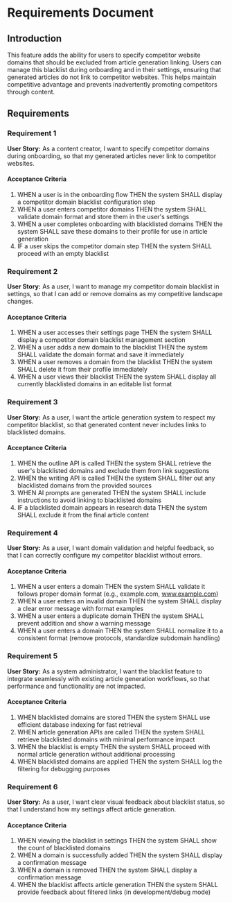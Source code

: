 # Requirements Document

## Introduction

This feature adds the ability for users to specify competitor website domains that should be excluded from article generation linking. Users can manage this blacklist during onboarding and in their settings, ensuring that generated articles do not link to competitor websites. This helps maintain competitive advantage and prevents inadvertently promoting competitors through content.

## Requirements

### Requirement 1

**User Story:** As a content creator, I want to specify competitor domains during onboarding, so that my generated articles never link to competitor websites.

#### Acceptance Criteria

1. WHEN a user is in the onboarding flow THEN the system SHALL display a competitor domain blacklist configuration step
2. WHEN a user enters competitor domains THEN the system SHALL validate domain format and store them in the user's settings
3. WHEN a user completes onboarding with blacklisted domains THEN the system SHALL save these domains to their profile for use in article generation
4. IF a user skips the competitor domain step THEN the system SHALL proceed with an empty blacklist

### Requirement 2

**User Story:** As a user, I want to manage my competitor domain blacklist in settings, so that I can add or remove domains as my competitive landscape changes.

#### Acceptance Criteria

1. WHEN a user accesses their settings page THEN the system SHALL display a competitor domain blacklist management section
2. WHEN a user adds a new domain to the blacklist THEN the system SHALL validate the domain format and save it immediately
3. WHEN a user removes a domain from the blacklist THEN the system SHALL delete it from their profile immediately
4. WHEN a user views their blacklist THEN the system SHALL display all currently blacklisted domains in an editable list format

### Requirement 3

**User Story:** As a user, I want the article generation system to respect my competitor blacklist, so that generated content never includes links to blacklisted domains.

#### Acceptance Criteria

1. WHEN the outline API is called THEN the system SHALL retrieve the user's blacklisted domains and exclude them from link suggestions
2. WHEN the writing API is called THEN the system SHALL filter out any blacklisted domains from the provided sources
3. WHEN AI prompts are generated THEN the system SHALL include instructions to avoid linking to blacklisted domains
4. IF a blacklisted domain appears in research data THEN the system SHALL exclude it from the final article content

### Requirement 4

**User Story:** As a user, I want domain validation and helpful feedback, so that I can correctly configure my competitor blacklist without errors.

#### Acceptance Criteria

1. WHEN a user enters a domain THEN the system SHALL validate it follows proper domain format (e.g., example.com, www.example.com)
2. WHEN a user enters an invalid domain THEN the system SHALL display a clear error message with format examples
3. WHEN a user enters a duplicate domain THEN the system SHALL prevent addition and show a warning message
4. WHEN a user enters a domain THEN the system SHALL normalize it to a consistent format (remove protocols, standardize subdomain handling)

### Requirement 5

**User Story:** As a system administrator, I want the blacklist feature to integrate seamlessly with existing article generation workflows, so that performance and functionality are not impacted.

#### Acceptance Criteria

1. WHEN blacklisted domains are stored THEN the system SHALL use efficient database indexing for fast retrieval
2. WHEN article generation APIs are called THEN the system SHALL retrieve blacklisted domains with minimal performance impact
3. WHEN the blacklist is empty THEN the system SHALL proceed with normal article generation without additional processing
4. WHEN blacklisted domains are applied THEN the system SHALL log the filtering for debugging purposes

### Requirement 6

**User Story:** As a user, I want clear visual feedback about blacklist status, so that I understand how my settings affect article generation.

#### Acceptance Criteria

1. WHEN viewing the blacklist in settings THEN the system SHALL show the count of blacklisted domains
2. WHEN a domain is successfully added THEN the system SHALL display a confirmation message
3. WHEN a domain is removed THEN the system SHALL display a confirmation message
4. WHEN the blacklist affects article generation THEN the system SHALL provide feedback about filtered links (in development/debug mode)